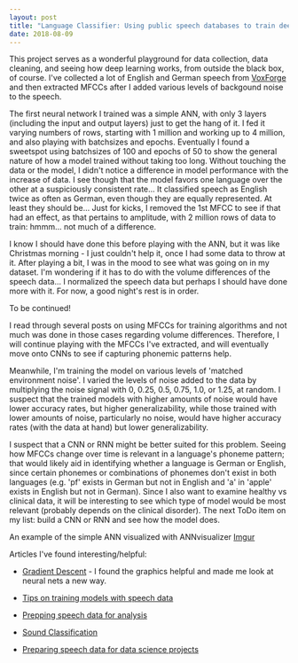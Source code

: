 ```yaml
---
layout: post
title: "Language Classifier: Using public speech databases to train deep neural networks to ID types of language spoken"
date: 2018-08-09
--- 
```


This project serves as a wonderful playground for data collection, data cleaning, and seeing how deep learning works, from outside the black box, of course. I've collected a lot of English and German speech from <a href="http://voxforge.org/">VoxForge</a> and then extracted MFCCs after I added various levels of backgound noise to the speech. 

The first neural network I trained was a simple ANN, with only 3 layers (including the input and output layers) just to get the hang of it. I fed it varying numbers of rows, starting with 1 million and working up to 4 million, and also playing with batchsizes and epochs. Eventually I found a sweetspot using batchsizes of 100 and epochs of 50 to show the general nature of how a model trained without taking too long. Without touching the data or the model, I didn't notice a difference in model performance with the increase of data. I see though that the model favors one language over the other at a suspiciously consistent rate... It classified speech as English twice as often as German, even though they are equally represented. At least they should be... Just for kicks, I removed the 1st MFCC to see if that had an effect, as that pertains to amplitude, with 2 million rows of data to train: hmmm... not much of a difference.

I know I should have done this before playing with the ANN, but it was like Christmas morning - I just couldn't help it, once I had some data to throw at it. After playing a bit, I was in the mood to see what was going on in my dataset. I'm wondering if it has to do with the volume differences of the speech data... I normalized the speech data but perhaps I should have done more with it. For now, a good night's rest is in order. 

To be continued!

I read through several posts on using MFCCs for training algorithms and not much was done in those cases regarding volume differences. Therefore, I will continue playing with the MFCCs I've extracted, and will eventually move onto CNNs to see if capturing phonemic patterns help. 

Meanwhile, I'm training the model on various levels of 'matched environment noise'. I varied the levels of noise added to the data by multiplying the noise signal with 0, 0.25, 0.5, 0.75, 1.0, or 1.25, at random. I suspect that the trained models with higher amounts of noise would have lower accuracy rates, but higher generalizability, while those trained with lower amounts of noise, particularly no noise, would have higher accuracy rates (with the data at hand) but lower generalizability. 

I suspect that a CNN or RNN might be better suited for this problem. Seeing how MFCCs change over time is relevant in a language's phoneme pattern; that would likely aid in identifying whether a language is German or English, since certain phonemes or combinations of phonemes don't exist in both languages (e.g. 'pf' exists in German but not in English and 'a' in 'apple' exists in English but not in German). Since I also want to examine healthy vs clinical data, it will be interesting to see which type of model would be most relevant (probably depends on the clinical disorder). The next ToDo item on my list: build a CNN or RNN and see how the model does.

An example of the simple ANN visualized with ANNvisualizer 
[Imgur](https://i.imgur.com/pfAsfyO.png)



Articles I've found interesting/helpful:
* <a href = "https://iamtrask.github.io/2015/07/27/python-network-part2/">Gradient Descent</a> - I found the graphics helpful and made me look at neural nets a new way.

* <a href="https://www.kaggle.com/c/tensorflow-speech-recognition-challenge/discussion/46945">Tips on training models with speech data</a>

* <a href="https://www.kaggle.com/fizzbuzz/beginner-s-guide-to-audio-data">Prepping speech data for analysis</a>

* <a href="https://www.analyticsindiamag.com/using-deep-learning-for-sound-classification-an-in-depth-analysis/">Sound Classification</a>

* <a href="https://www.analyticsvidhya.com/blog/2017/08/audio-voice-processing-deep-learning/">Preparing speech data for data science projects</a>
